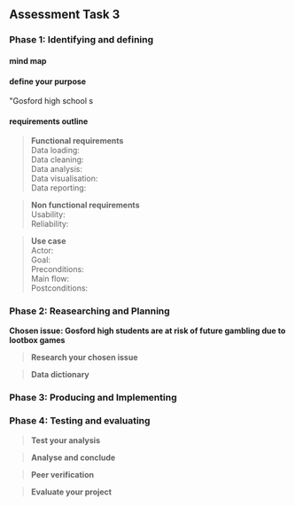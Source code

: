 ## Assessment Task 3
### Phase 1: Identifying and defining
#### **mind map**
#### **define your purpose**
"Gosford high school s
#### **requirements outline**
> **Functional requirements**  
Data loading:  
Data cleaning:  
Data analysis:  
Data visualisation:  
Data reporting:  

> **Non functional requirements**  
Usability:  
Reliability:

> **Use case**  
Actor:  
Goal:  
Preconditions:  
Main flow:  
Postconditions:  

### Phase 2: Reasearching and Planning
**Chosen issue: Gosford high students are at risk of future gambling due to lootbox games**

> **Research your chosen issue**  



> **Data dictionary**

### Phase 3: Producing and Implementing


### Phase 4: Testing and evaluating
> **Test your analysis**

> **Analyse and conclude**

> **Peer verification**

> **Evaluate your project**
